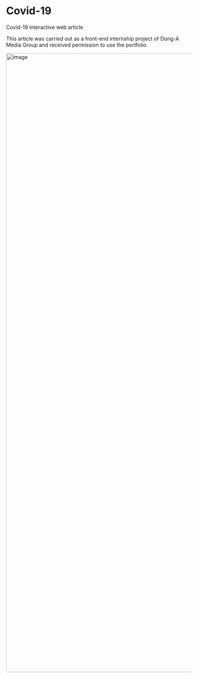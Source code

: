 # Covid-19
Covid-19 interactive web article

This article was carried out as a front-end internship project of Dong-A Media Group and received permission to use the portfolio.

<img width="1680" alt="image" src="https://user-images.githubusercontent.com/67743120/161905832-6fd4eef8-4c14-44e2-bc12-86f035fcfb1f.png">
